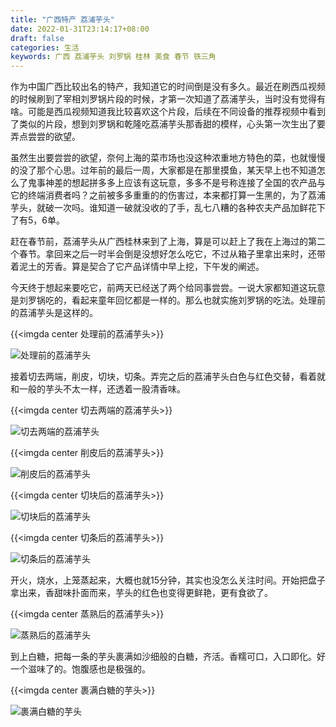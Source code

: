 ```yaml
---
title: "广西特产 荔浦芋头"
date: 2022-01-31T23:14:17+08:00
draft: false
categories: 生活
keywords: 广西 荔浦芋头 刘罗锅 桂林 美食 春节 铁三角
---
```

作为中国广西比较出名的特产，我知道它的时间倒是没有多久。最近在刷西瓜视频的时候刷到了宰相刘罗锅片段的时候，才第一次知道了荔浦芋头，当时没有觉得有啥。可能是西瓜视频知道我比较喜欢这个片段，后续在不同设备的推荐视频中看到了类似的片段，想到刘罗锅和乾隆吃荔浦芋头那香甜的模样，心头第一次生出了要弄点尝尝的欲望。

虽然生出要尝尝的欲望，奈何上海的菜市场也没这种浓重地方特色的菜，也就慢慢的没了那个心思。过年前的最后一周，大家都是在那里摸鱼，某天早上也不知道怎么了鬼事神差的想起拼多多上应该有这玩意，多多不是号称连接了全国的农产品与它的终端消费者吗？之前被多多重重的的伤害过，本来都打算一生黑的，为了荔浦芋头，就破一次吗。谁知道一破就没收的了手，乱七八糟的各种农夫产品加鲜花下了有5，6单。

赶在春节前，荔浦芋头从广西桂林来到了上海，算是可以赶上了我在上海过的第二个春节。拿回来之后一时半会倒是没想好怎么吃它，不过从箱子里拿出来时，还带着泥土的芳香。算是契合了它产品详情中早上挖，下午发的阐述。

今天终于想起来要吃它，前两天已经送了两个给同事尝尝。一说大家都知道这玩意是刘罗锅吃的，看起来童年回忆都是一样的。那么也就实施刘罗锅的吃法。处理前的荔浦芋头是这样的。

{{<imgda center 处理前的荔浦芋头>}}

![处理前的荔浦芋头](/img/WechatIMG56.jpeg "处理前的荔浦芋头")

接着切去两端，削皮，切块，切条。弄完之后的荔浦芋头白色与红色交替，看着就和一般的芋头不太一样，还透着一股清香味。

{{<imgda center 切去两端的荔浦芋头>}}

![切去两端的荔浦芋头](/img/WechatIMG57.jpeg "切去两端的荔浦芋头")

{{<imgda center 削皮后的荔浦芋头>}}

![削皮后的荔浦芋头](/img/WechatIMG58.jpeg "削皮后的荔浦芋头")

{{<imgda center 切块后的荔浦芋头>}}

![切块后的荔浦芋头](/img/WechatIMG59.jpeg "切块后的荔浦芋头")

{{<imgda center 切条后的荔浦芋头>}}

![切条后的荔浦芋头](/img/WechatIMG60.jpeg "切条后的荔浦芋头")

开火，烧水，上笼蒸起来，大概也就15分钟，其实也没怎么关注时间。开始把盘子拿出来，香甜味扑面而来，芋头的红色也变得更鲜艳，更有食欲了。

{{<imgda center 蒸熟后的荔浦芋头>}}

![蒸熟后的荔浦芋头](/img/WechatIMG61.jpeg "蒸熟后的荔浦芋头")

到上白糖，把每一条的芋头裹满如沙细般的白糖，齐活。香糯可口，入口即化。好一个滋味了的。饱腹感也是极强的。

{{<imgda center 裹满白糖的芋头>}}

![裹满白糖的芋头](/img/WechatIMG62.jpeg "裹满白糖的芋头")
